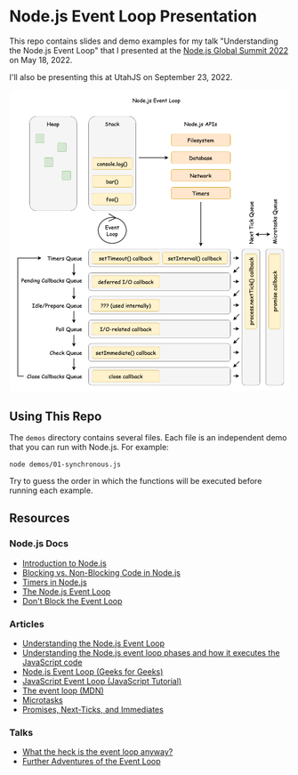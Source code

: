 # Node.js Event Loop Presentation

This repo contains slides and demo examples for my talk "Understanding the Node.js Event Loop" that I presented at the [Node.js Global Summit 2022](https://www.youtube.com/watch?v=RYpivX9P8-I&t=32415s&ab_channel=GeekleOfficial) on May 18, 2022.

I'll also be presenting this at UtahJS on September 23, 2022.

![Node.js Event Loop](./slides/08%20Node.js%20Event%20Loop%20(Example).png)

## Using This Repo

The `demos` directory contains several files. Each file is an independent demo that you can run with Node.js. For example:

```
node demos/01-synchronous.js
```

Try to guess the order in which the functions will be executed before running each example.

## Resources

### Node.js Docs

- [Introduction to Node.js](https://nodejs.dev/learn)
- [Blocking vs. Non-Blocking Code in Node.js](https://nodejs.org/en/docs/guides/blocking-vs-non-blocking/)
- [Timers in Node.js](https://nodejs.org/en/docs/guides/timers-in-node/)
- [The Node.js Event Loop](https://nodejs.org/en/docs/guides/event-loop-timers-and-nexttick/)
- [Don't Block the Event Loop](https://nodejs.org/en/docs/guides/dont-block-the-event-loop/)

### Articles

- [Understanding the Node.js Event Loop](https://betterprogramming.pub/understanding-the-node-js-event-loop-a4030f4b0716)
- [Understanding the Node.js event loop phases and how it executes the JavaScript code](https://dev.to/lunaticmonk/understanding-the-node-js-event-loop-phases-and-how-it-executes-the-javascript-code-1j9)
- [Node.js Event Loop (Geeks for Geeks)](https://www.geeksforgeeks.org/node-js-event-loop/)
- [JavaScript Event Loop (JavaScript Tutorial)](https://www.javascripttutorial.net/javascript-event-loop/)
- [The event loop (MDN)](https://developer.mozilla.org/en-US/docs/Web/JavaScript/EventLoop)
- [Microtasks](https://javascript.info/microtask-queue)
- [Promises, Next-Ticks, and Immediates](https://blog.insiderattack.net/promises-next-ticks-and-immediates-nodejs-event-loop-part-3-9226cbe7a6aa)

### Talks

- [What the heck is the event loop anyway?](https://www.youtube.com/watch?v=8aGhZQkoFbQ&ab_channel=JSConf)
- [Further Adventures of the Event Loop](https://www.youtube.com/watch?v=u1kqx6AenYw&ab_channel=JSConf)

